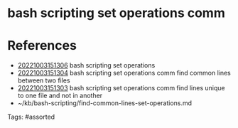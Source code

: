 # bash scripting set operations comm

# References
- [20221003151306](/zet/20221003151306/) bash scripting set operations
- [20221003151304](/zet/20221003151304/) bash scripting set operations comm find common lines between two files
- [20221003151303](/zet/20221003151303/) bash scripting set operations comm find lines unique to one file and not in another
- ~/kb/bash-scripting/find-common-lines-set-operations.md

Tags:
    #assorted

